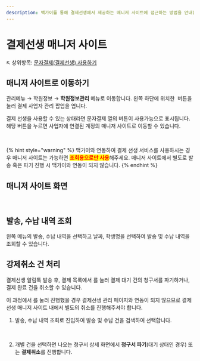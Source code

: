 ```yaml
---
description: 맥가이를 통해 결제선생에서 제공하는 매니저 사이트에 접근하는 방법을 안내합니다.
---
```


# 결제선생 매니저 사이트

↖ 상위항목: [문자결제(결제선생) 사용하기](./)

## 매니저 사이트로 이동하기

관리메뉴 → 학원정보 → **학원정보관리** 메뉴로 이동합니다. 왼쪽 하단에 위치한 <img src="../../.gitbook/assets/btn_사업자추가.png" alt="" data-size="line"> 버튼을 눌러 결제 사업자 관리 팝업을 엽니다.

결제 선생을 사용할 수 있는 상태라면 문자결제 열의 버튼이 사용가능으로 표시됩니다. 해당 버튼을 누르면 사업자에 연결된 계정의 매니저 사이트로 이동할 수 있습니다.

<figure><img src="../../.gitbook/assets/문자결제사용가능.png" alt=""><figcaption></figcaption></figure>

{% hint style="warning" %}
맥가이와 연동하여 결제 선생 서비스를 사용하시는 경우 매니저 사이트는 가능하면 <mark style="color:red;">**조회용으로만 사용**</mark>해주세요. 매니저 사이트에서 별도로 발송 혹은 파기 진행 시 맥가이와 연동이 되지 않습니다.
{% endhint %}

## 매니저 사이트 화면

<figure><img src="../../.gitbook/assets/결제선생매니저사이트.png" alt=""><figcaption></figcaption></figure>

## 발송, 수납 내역 조회

왼쪽 메뉴의 발송, 수납 내역을 선택하고 날짜, 학생명을 선택하여 발송 및 수납 내역을 조회할 수 있습니다.

## 강제취소 건 처리

결제선생 알림톡 발송 후, 결제 목록에서 <img src="../../.gitbook/assets/btn_결제취소.png" alt="" data-size="line">를 눌러 결제 대기 건의 청구서를 파기하거나, 결제 완료 건을 취소할 수 있습니다.&#x20;

이 과정에서 <img src="../../.gitbook/assets/btn_강제취소.png" alt="" data-size="line">를 눌러 진행했을 경우 결제선생 관리 페이지와 연동이 되지 않으므로 결제 선생 매니저 사이트 내에서 별도의 취소를 진행해주셔야 합니다.

1. 발송, 수납 내역 조회로 진입하여 발송 및 수납 건을 검색하여 선택합니다.&#x20;

<figure><img src="../../.gitbook/assets/강제취소 건 처리-1.png" alt=""><figcaption></figcaption></figure>

2. 개별 건을 선택하면 나오는 청구서 상세 화면에서 **청구서 파기**(대기 상태인 경우) 또는 **결제취소**를 진행합니다.&#x20;

<figure><img src="../../.gitbook/assets/강제취소 건 처리-2.png" alt=""><figcaption></figcaption></figure>

